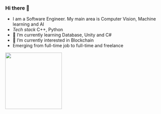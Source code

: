 ### Hi there 👋
- I am a Software Engineer. My main area is Computer Vision, Machine learning and AI
- *Tech stack*  C++, Python
- 🌱 I’m currently learning Database, Unity and C#
- 🔭 I’m currently interested in Blockchain
- Emerging from full-time job to full-time and freelance
<img height="180em" src="https://github-readme-stats.vercel.app/api?username=tsangz189&show_icons=true&hide_border=true&&count_private=true&include_all_commits=true" />
